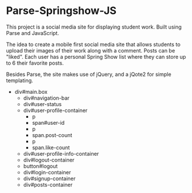 # Parse-Springshow-JS

This project is a social media site for displaying student work. Built using Parse and JavaScript. 

The idea to create a mobile first social media site that allows students to upload their images of their work along 
with a comment. Posts can be "liked". Each user has a personal Spring Show list where they can store up to 6 their 
favorite posts. 

Besides Parse, the site makes use of jQuery, and a jQote2 for simple templating. 

* div#main.box
  * div#navigation-bar
  * div#user-status
  * div#user-profile-container
    * p
     * span#user-id
    * p
     * span.post-count
    * p
     * span.like-count
  * div#user-profile-info-container
  * div#logout-container
   * button#logout
  * div#login-container
  * div#signup-container
  * div#posts-container
